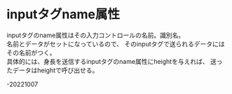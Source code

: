 # inputタグname属性  
inputタグのname属性はその入力コントロールの名前。識別名。  
名前とデータがセットになっているので、
そのinputタグで送られるデータにはその名前がつく。  
具体的には、身長を送信するinputタグのname属性にheightを与えれば、
送ったデータはheightで呼び出せる。  

-20221007